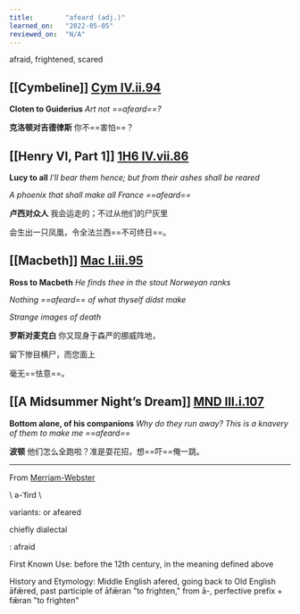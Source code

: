 ```yaml
---
title:        "afeard (adj.)"
learned_on:   "2022-05-05"
reviewed_on:  "N/A"
---
```


afraid, frightened, scared

## [[Cymbeline]] [Cym IV.ii.94](https://www.shakespeareswords.com/Public/Play.aspx?Act=4&Scene=2&WorkId=7#139609)

**Cloten to Guiderius** *Art not ==afeard==?*

**克洛顿对吉德律斯** 你不==害怕==？

## [[Henry VI, Part 1]] [1H6 IV.vii.86](https://www.shakespeareswords.com/Public/Play.aspx?Act=4&Scene=7&WorkId=25#203738)

**Lucy to all** *I'll bear them hence; but from their ashes shall be reared*

*A phoenix that shall make all France ==afeard==*

**卢西对众人** 我会运走的；不过从他们的尸灰里

会生出一只凤凰，令全法兰西==不可终日==。

## [[Macbeth]] [Mac I.iii.95](https://www.shakespeareswords.com/Public/Play.aspx?Act=1&Scene=3&WorkId=13#159504)

**Ross to Macbeth** *He finds thee in the stout Norweyan ranks*

*Nothing ==afeard== of what thyself didst make*

*Strange images of death*

**罗斯对麦克白** 你又现身于森严的挪威阵地，

留下惨目横尸，而您面上

毫无==怯意==。

## [[A Midsummer Night’s Dream]] [MND III.i.107](https://www.shakespeareswords.com/Public/Play.aspx?Act=3&Scene=1&WorkId=4#126569)

**Bottom alone, of his companions** *Why do they run away? This is a knavery of them to make me ==afeard==*

**波顿** 他们怎么全跑啦？准是耍花招，想==吓==俺一跳。

-----

From [Merriam-Webster](https://www.merriam-webster.com/dictionary/afeard)

\\ ə-ˈfird  \\

variants: or afeared

chiefly dialectal

: afraid

First Known Use: before the 12th century, in the meaning defined above

History and Etymology: Middle English afered, going back to Old English āfǣred, past participle of āfǣran "to frighten," from ā-, perfective prefix + fǣran "to frighten"
